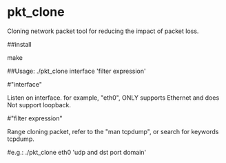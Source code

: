 pkt_clone
=========

Cloning network packet tool for reducing the impact of packet loss. 


##install

make


##Usage: ./pkt_clone interface 'filter expression'

#"interface"

Listen on interface. for example, "eth0", ONLY supports Ethernet and does Not support loopback.

#"filter expression"

Range cloning packet, refer to the "man tcpdump", or search for keywords tcpdump.

#e.g.: ./pkt_clone eth0 'udp and dst port domain'
